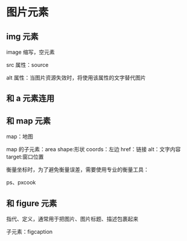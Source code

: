 # 图片元素

## img 元素

image 缩写，空元素

src 属性：source

alt 属性：当图片资源失效时，将使用该属性的文字替代图片

## 和 a 元素连用

## 和 map 元素

map：地图

map 的子元素：area
shape:形状
coords：左边
href：链接
alt：文字内容
target:窗口位置

衡量坐标时，为了避免衡量误差，需要使用专业的衡量工具：

ps、pxcook

## 和 figure 元素

指代、定义，通常用于把图片、图片标题、描述包裹起来

子元素：figcaption
